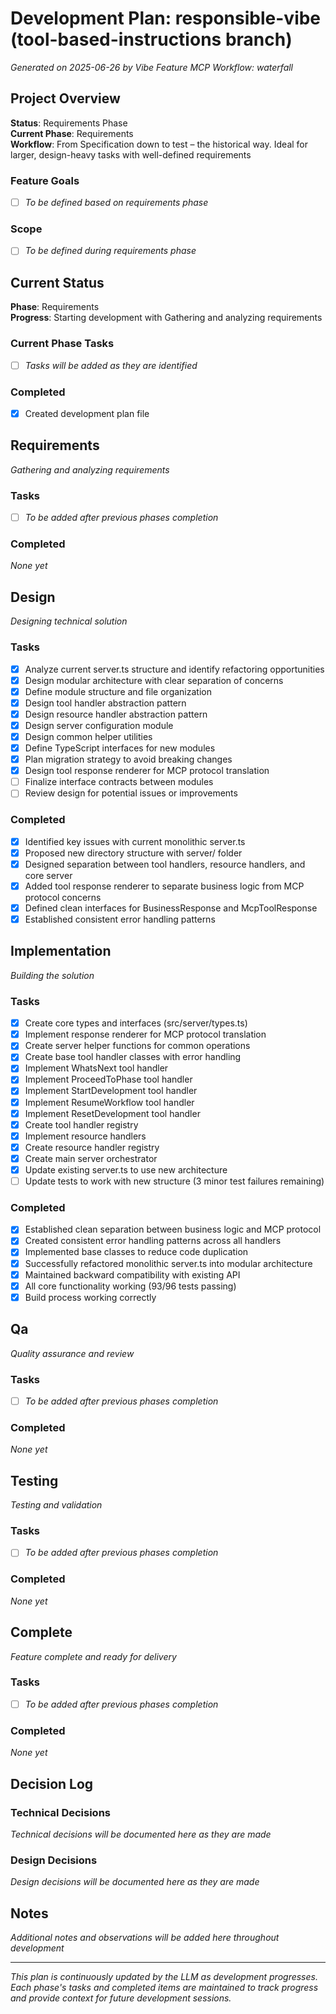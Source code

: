 # Development Plan: responsible-vibe (tool-based-instructions branch)

*Generated on 2025-06-26 by Vibe Feature MCP*
*Workflow: waterfall*

## Project Overview

**Status**: Requirements Phase  
**Current Phase**: Requirements  
**Workflow**: From Specification down to test – the historical way. Ideal for larger, design-heavy tasks with well-defined requirements

### Feature Goals
- [ ] *To be defined based on requirements phase*

### Scope
- [ ] *To be defined during requirements phase*

## Current Status

**Phase**: Requirements  
**Progress**: Starting development with Gathering and analyzing requirements

### Current Phase Tasks
- [ ] *Tasks will be added as they are identified*

### Completed
- [x] Created development plan file

## Requirements

*Gathering and analyzing requirements*

### Tasks
- [ ] *To be added after previous phases completion*

### Completed
*None yet*

## Design

*Designing technical solution*

### Tasks
- [x] Analyze current server.ts structure and identify refactoring opportunities
- [x] Design modular architecture with clear separation of concerns
- [x] Define module structure and file organization
- [x] Design tool handler abstraction pattern
- [x] Design resource handler abstraction pattern
- [x] Design server configuration module
- [x] Design common helper utilities
- [x] Define TypeScript interfaces for new modules
- [x] Plan migration strategy to avoid breaking changes
- [x] Design tool response renderer for MCP protocol translation
- [ ] Finalize interface contracts between modules
- [ ] Review design for potential issues or improvements

### Completed
- [x] Identified key issues with current monolithic server.ts
- [x] Proposed new directory structure with server/ folder
- [x] Designed separation between tool handlers, resource handlers, and core server
- [x] Added tool response renderer to separate business logic from MCP protocol concerns
- [x] Defined clean interfaces for BusinessResponse and McpToolResponse
- [x] Established consistent error handling patterns

## Implementation

*Building the solution*

### Tasks
- [x] Create core types and interfaces (src/server/types.ts)
- [x] Implement response renderer for MCP protocol translation
- [x] Create server helper functions for common operations
- [x] Create base tool handler classes with error handling
- [x] Implement WhatsNext tool handler
- [x] Implement ProceedToPhase tool handler
- [x] Implement StartDevelopment tool handler
- [x] Implement ResumeWorkflow tool handler
- [x] Implement ResetDevelopment tool handler
- [x] Create tool handler registry
- [x] Implement resource handlers
- [x] Create resource handler registry
- [x] Create main server orchestrator
- [x] Update existing server.ts to use new architecture
- [ ] Update tests to work with new structure (3 minor test failures remaining)

### Completed
- [x] Established clean separation between business logic and MCP protocol
- [x] Created consistent error handling patterns across all handlers
- [x] Implemented base classes to reduce code duplication
- [x] Successfully refactored monolithic server.ts into modular architecture
- [x] Maintained backward compatibility with existing API
- [x] All core functionality working (93/96 tests passing)
- [x] Build process working correctly

## Qa

*Quality assurance and review*

### Tasks
- [ ] *To be added after previous phases completion*

### Completed
*None yet*

## Testing

*Testing and validation*

### Tasks
- [ ] *To be added after previous phases completion*

### Completed
*None yet*

## Complete

*Feature complete and ready for delivery*

### Tasks
- [ ] *To be added after previous phases completion*

### Completed
*None yet*

## Decision Log

### Technical Decisions
*Technical decisions will be documented here as they are made*

### Design Decisions
*Design decisions will be documented here as they are made*

## Notes

*Additional notes and observations will be added here throughout development*

---

*This plan is continuously updated by the LLM as development progresses. Each phase's tasks and completed items are maintained to track progress and provide context for future development sessions.*
